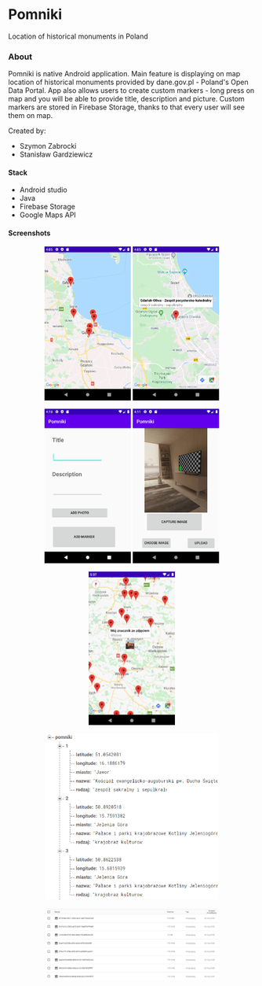 # Pomniki

Location of historical monuments in Poland


### About

Pomniki is native Android application. Main feature is displaying on map location of historical monuments provided by dane.gov.pl -
Poland's Open Data Portal. App also allows users to create custom markers - long press on map and you will be able to provide title, description and picture. 
Custom markers are stored in Firebase Storage, thanks to that every user will see them on map.

Created by:
- Szymon Zabrocki
- Stanisław Gardziewicz

#### Stack
- Android studio
- Java
- Firebase Storage
- Google Maps API
   
   
#### Screenshots
  

<p align="center">
  <img src="screenshots/map.png" width="35%">
  <img src="screenshots/marker.png" width="35%">
</p>

<p align="center">
  <img src="screenshots/custommarker.png" width="35%">
  <img src="screenshots/photo.png" width="35%">
</p>

<p align="center">
   <img src="screenshots/CustomMarker.png" width="35%">
</p>

<p align="center">
   <img src="screenshots/firebase.png" width="70%">
</p>

<p align="center">
   <img src="screenshots/database.jpg" width="70%">
</p>
    

